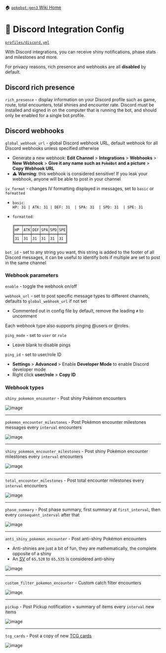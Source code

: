 🏠 [`pokebot-gen3` Wiki Home](../Readme.md)

# 📢 Discord Integration Config

[`profiles/discord.yml`](../../modules/config/templates/discord.yml)

With Discord integrations, you can receive shiny notifications, phase stats and milestones and more.

For privacy reasons, rich presence and webhooks are all **disabled** by default.

## Discord rich presence
`rich_presence` - display information on your Discord profile such as game, route, total encounters, total shinies and encounter rate. Discord must be installed and signed in on the computer that is running the bot, and should only be enabled for a single bot profile.

## Discord webhooks
`global_webhook_url` - global Discord webhook URL, default webhook for all Discord webhooks unless specified otherwise
- Generate a new webhook: **Edit Channel** > **Integrations** > **Webhooks** > **New Webhook** > **Give it any name such as `PokéBot` and a picture** > **Copy Webhook URL**
- ⚠ **Warning**: this webhook is considered sensitive! If you leak your webhook, anyone will be able to post in your channel

`iv_format` - changes IV formatting displayed in messages, set to `basic` or `formatted`
- `basic`: <br>`HP: 31 | ATK: 31 | DEF: 31  | SPA: 31  | SPD: 31  | SPE: 31`

- `formatted`:
  ```
  ╔═══╤═══╤═══╤═══╤═══╤═══╗
  ║HP │ATK│DEF│SPA│SPD│SPE║
  ╠═══╪═══╪═══╪═══╪═══╪═══╣
  ║31 │31 │31 │31 │31 │31 ║
  ╚═══╧═══╧═══╧═══╧═══╧═══╝
  ```

`bot_id` - set to any string you want, this string is added to the footer of all Discord messages, it can be useful to identify bots if multiple are set to post in the same channel

### Webhook parameters
`enable` - toggle the webhook on/off

`webhook_url` - set to post specific message types to different channels, defaults to `global_webhook_url` if not set
- Commented out in config file by default, remove the leading `#` to uncomment

Each webhook type also supports pinging @users or @roles.

`ping_mode` - set to `user` or `role`
- Leave blank to disable pings

`ping_id` - set to user/role ID
- **Settings** > **Advanced** > Enable **Developer Mode** to enable Discord developer mode
- Right click **user/role** > **Copy ID**

### Webhook types
`shiny_pokemon_encounter` - Post shiny Pokémon encounters

![image](../images/discord_config_shiny_encounter.png)

***

`pokemon_encounter_milestones` - Post Pokémon encounter milestones messages every `interval` encounters

![image](../images/discord_config_milestones.png)

***

`shiny_pokemon_encounter_milestones` - Post shiny Pokémon encounter milestones every `interval` encounters

![image](../images/discord_config_shiny_milestone.png)

***

`total_encounter_milestones` - Post total encounter milestones every `interval` encounters

![image](../images/discord_config_total_milestone.png)

***

`phase_summary` - Post phase summary, first summary at `first_interval`, then every `consequent_interval` after that

![image](../images/discord_config_phase_summary.png)

***

`anti_shiny_pokemon_encounter` - Post anti-shiny Pokémon encounters
- Anti-shinies are just a bit of fun, they are mathematically, the complete opposite of a shiny
- An [SV](https://bulbapedia.bulbagarden.net/wiki/Personality_value#Shininess) of `65,528` to `65,535` is considered anti-shiny

![image](../images/discord_config_anti_shiny.png)

***

`custom_filter_pokemon_encounter` - Custom catch filter encounters

![image](../images/discord_config_custom_filter.png)

***

`pickup` - Post Pickup notification + summary of items every `interval` new items

![image](../images/discord_config_pickup.png)


***

`tcg_cards` - Post a copy of new [TCG cards](Console,%20Logging%20and%20Image%20Config.md#tcg-cards)

![image](../images/tcg_example.png)

